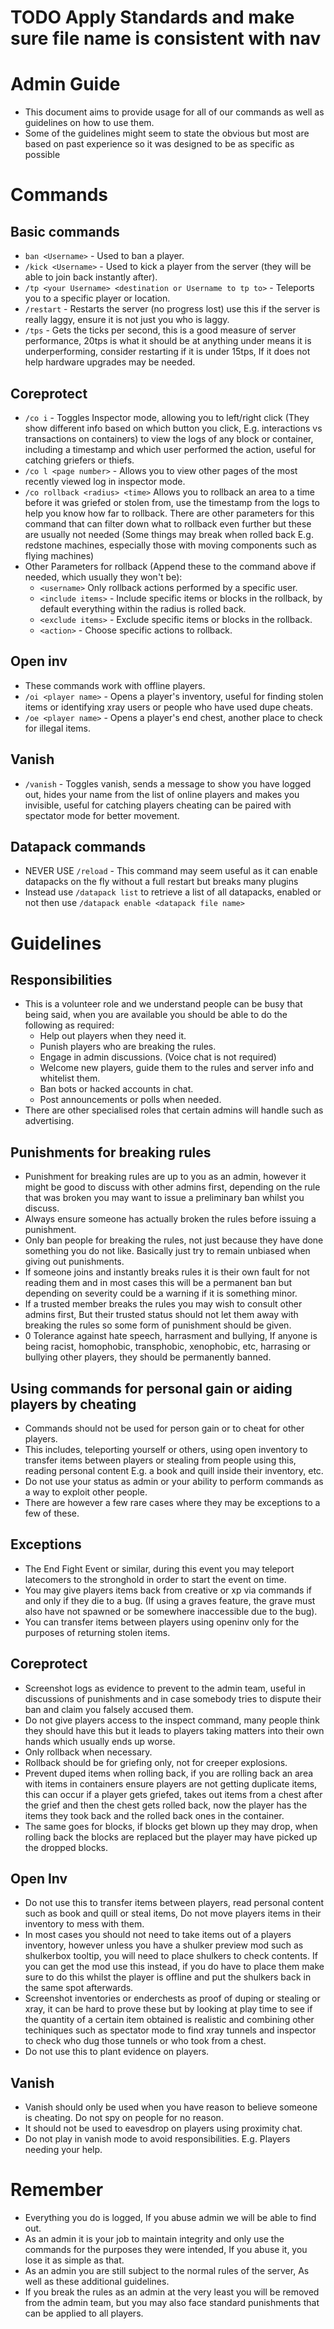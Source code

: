 # TODO Apply Standards and make sure file name is consistent with nav

# Admin Guide
- This document aims to provide usage for all of our commands as well as guidelines on how to use them.
- Some of the guidelines might seem to state the obvious but most are based on past experience so it was designed to be as specific as possible

# Commands
## Basic commands
- `ban <Username>` - Used to ban a player.
- `/kick <Username>` - Used to kick a player from the server (they will be able to join back instantly after).
- `/tp <your Username> <destination or Username to tp to>` - Teleports you to a specific player or location.
- `/restart` - Restarts the server (no progress lost) use this if the server is really laggy, ensure it is not just you who is laggy.
- `/tps` - Gets the ticks per second, this is a good measure of server performance, 20tps is what it should be at anything under means it is underperforming, consider restarting if it is under 15tps, If it does not help hardware upgrades may be needed.
## Coreprotect
- `/co i` - Toggles Inspector mode, allowing you to left/right click (They show different info based on which button you click, E.g. interactions vs transactions on containers) to view the logs of any block or container, including a timestamp and which user performed the action, useful for catching griefers or thiefs.
- `/co l <page number>` - Allows you to view other pages of the most recently viewed log in inspector mode.
- `/co rollback <radius> <time>` Allows you to rollback an area to a time before it was griefed or stolen from, use the timestamp from the logs to help you know how far to rollback. There are other parameters for this command that can filter down what to rollback even further but these are usually not needed (Some things may break when rolled back E.g. redstone machines, especially those with moving components such as flying machines)
- Other Parameters for rollback (Append these to the command above if needed, which usually they won't be):
    - `<username>` Only rollback actions performed by a specific user.
    - `<include items>` - Include specific items or blocks in the rollback, by default everything within the radius is rolled back.
    - `<exclude items>` - Exclude specific items or blocks in the rollback.
    - `<action>` - Choose specific actions to rollback.
## Open inv
- These commands work with offline players.
- `/oi <player name>` - Opens a player's inventory, useful for finding stolen items or identifying xray users or people who have used dupe cheats.
- `/oe <player name>` - Opens a player's end chest, another place to check for illegal items.

## Vanish
- `/vanish` - Toggles vanish, sends a message to show you have logged out, hides your name from the list of online players and makes you invisible, useful for catching players cheating can be paired with spectator mode for better movement.

## Datapack commands
- NEVER USE `/reload` - This command may seem useful as it can enable datapacks on the fly without a full restart but breaks many plugins
- Instead use `/datapack list` to retrieve a list of all datapacks, enabled or not then use `/datapack enable <datapack file name>`

# Guidelines
## Responsibilities
- This is a volunteer role and we understand people can be busy that being said, when you are available you should be able to do the following as required:
    - Help out players when they need it.
    - Punish players who are breaking the rules.
    - Engage in admin discussions. (Voice chat is not required)
    - Welcome new players, guide them to the rules and server info and whitelist them.
    - Ban bots or hacked accounts in chat.
    - Post announcements or polls when needed.
- There are other specialised roles that certain admins will handle such as advertising.

## Punishments for breaking rules
- Punishment for breaking rules are up to you as an admin, however it might be good to discuss with other admins first, depending on the rule that was broken you may want to issue a preliminary ban whilst you discuss.
- Always ensure someone has actually broken the rules before issuing a punishment.
- Only ban people for breaking the rules, not just because they have done something you do not like. Basically just try to remain unbiased when giving out punishments.
- If someone joins and instantly breaks rules it is their own fault for not reading them and in most cases this will be a permanent ban but depending on severity could be a warning if it is something minor.
- If a trusted member breaks the rules you may wish to consult other admins first, But their trusted status should not let them away with breaking the rules so some form of punishment should be given.
- 0 Tolerance against hate speech, harrasment and bullying, If anyone is being racist, homophobic, transphobic, xenophobic, etc, harrasing or bullying other players, they should be permanently banned.

## Using commands for personal gain or aiding players by cheating
- Commands should not be used for person gain or to cheat for other players.
- This includes, teleporting yourself or others, using open inventory to transfer items between players or stealing from people using this, reading personal content E.g. a book and quill inside their inventory, etc.
- Do not use your status as admin or your ability to perform commands as a way to exploit other people.
- There are however a few rare cases where they may be exceptions to a few of these.

## Exceptions
- The End Fight Event or similar, during this event you may teleport latecomers to the stronghold in order to start the event on time.
- You may give players items back from creative or xp via commands if and only if they die to a bug. (If using a graves feature, the grave must also have not spawned or be somewhere inaccessible due to the bug).
- You can transfer items between players using openinv only for the purposes of returning stolen items.

## Coreprotect
- Screenshot logs as evidence to prevent to the admin team, useful in discussions of punishments and in case somebody tries to dispute their ban and claim you falsely accused them.
- Do not give players access to the inspect command, many people think they should have this but it leads to players taking matters into their own hands which usually ends up worse.
- Only rollback when necessary.
- Rollback should be for griefing only, not for creeper explosions.
- Prevent duped items when rolling back, if you are rolling back an area with items in containers ensure players are not getting duplicate items, this can occur if a player gets griefed, takes out items from a chest after the grief and then the chest gets rolled back, now the player has the items they took back and the rolled back ones in the container.
- The same goes for blocks, if blocks get blown up they may drop, when rolling back the blocks are replaced but the player may have picked up the dropped blocks.

## Open Inv
- Do not use this to transfer items between players, read personal content such as book and quill or steal items, Do not move players items in their inventory to mess with them.
- In most cases you should not need to take items out of a players inventory, however unless you have a shulker preview mod such as shulkerbox tooltip, you will need to place shulkers to check contents. If you can get the mod use this instead, if you do have to place them make sure to do this whilst the player is offline and put the shulkers back in the same spot afterwards.
- Screenshot inventories or enderchests as proof of duping or stealing or xray, it can be hard to prove these but by looking at play time to see if the quantity of a certain item obtained is realistic and combining other techiniques such as spectator mode to find xray tunnels and inspector to check who dug those tunnels or who took from a chest.
- Do not use this to plant evidence on players.

## Vanish
- Vanish should only be used when you have reason to believe someone is cheating. Do not spy on people for no reason.
- It should not be used to eavesdrop on players using proximity chat.
- Do not play in vanish mode to avoid responsibilities. E.g. Players needing your help.

# Remember
- Everything you do is logged, If you abuse admin we will be able to find out.
- As an admin it is your job to maintain integrity and only use the commands for the purposes they were intended, If you abuse it, you lose it as simple as that.
- As an admin you are still subject to the normal rules of the server, As well as these additional guidelines.
- If you break the rules as an admin at the very least you will be removed from the admin team, but you may also face standard punishments that can be applied to all players.